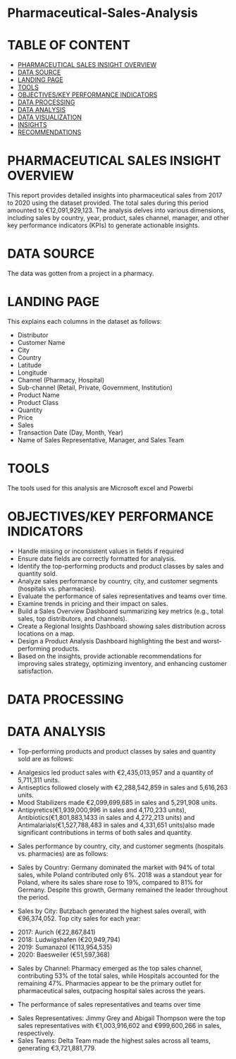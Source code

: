 # Pharmaceutical-Sales-Analysis
# TABLE OF CONTENT
- [PHARMACEUTICAL SALES INSIGHT OVERVIEW](#pharmaceutical-sales-insight-overview)
- [DATA SOURCE](#data-source)
- [LANDING PAGE](#landing-page)
- [TOOLS](#tools)
- [OBJECTIVES/KEY PERFORMANCE INDICATORS](#objectives-/-key-performance-indicators)
- [DATA PROCESSING](#data-processing)
- [DATA ANALYSIS](#data-analysis)
- [DATA VISUALIZATION](#data-visualization)
- [INSIGHTS](#insights)
- [RECOMMENDATIONS](#recommendations)

# PHARMACEUTICAL SALES INSIGHT OVERVIEW
This report provides detailed insights into pharmaceutical sales from 2017 to 2020 using the dataset provided. The total sales during this period amounted to €12,091,929,123. The analysis delves into various dimensions, including sales by country, year, product, sales channel, manager, and other key performance indicators (KPIs) to generate actionable insights.

# DATA SOURCE 
The data was gotten from a project in a pharmacy.

# LANDING PAGE
This explains each columns in the dataset as follows:
* Distributor 
* Customer Name
* City
* Country
* Latitude
* Longitude 
* Channel (Pharmacy, Hospital)
* Sub-channel (Retail, Private, Government, Institution) 
* Product Name
* Product Class 
* Quantity
* Price
* Sales 
* Transaction Date (Day, Month, Year) 
* Name of Sales Representative, Manager, and Sales Team

# TOOLS
The tools used for this analysis are Microsoft excel and Powerbi

# OBJECTIVES/KEY PERFORMANCE INDICATORS
* Handle missing or inconsistent values in fields if required 
* Ensure date fields are correctly formatted for analysis.
* Identify the top-performing products and product classes by sales and quantity sold.
* Analyze sales performance by country, city, and customer segments (hospitals vs. pharmacies). 
* Evaluate the performance of sales representatives and teams over time. 
* Examine trends in pricing and their impact on sales.
* Build a Sales Overview Dashboard summarizing key metrics (e.g., total sales, top distributors, and channels). 
* Create a Regional Insights Dashboard showing sales distribution across locations on a map. 
* Design a Product Analysis Dashboard highlighting the best and worst-performing products. 
* Based on the insights, provide actionable recommendations for improving sales strategy, optimizing inventory, and enhancing customer satisfaction.

# DATA PROCESSING

# DATA ANALYSIS
* Top-performing products and product classes by sales and quantity sold are as follows:
 - Analgesics led product sales with €2,435,013,957 and a quantity of 5,711,311 units.
 - Antiseptics followed closely with €2,288,542,859 in sales and 5,616,263 units.
 - Mood Stabilizers made €2,099,699,685 in sales and 5,291,908 units.
 - Antipyretics(€1,939,000,996 in sales and 4,170,233 units), Antibiotics(€1,801,883,1433 in sales and 4,272,213 units) and Antimalarials(€1,527,788,483 in sales and 4,331,651 units)also made significant contributions in terms of both sales and quantity.

* Sales performance by country, city, and customer segments (hospitals vs. pharmacies) are as follows:
* Sales by Country:
Germany dominated the market with 94% of total sales, while Poland contributed only 6%. 2018 was a standout year for Poland, where its sales share rose to 19%, compared to 81% for Germany. Despite this growth, Germany remained the leader throughout the period.

* Sales by City: Butzbach generated the highest sales overall, with €96,374,052. Top city sales for each year:
 - 2017: Aurich (€22,867,841)
 - 2018: Ludwigshafen (€20,949,794)
 - 2019: Sumanazol (€113,954,535)
 - 2020: Baesweiler (€51,597,368)

 * Sales by Channel:
Pharmacy emerged as the top sales channel, contributing 53% of the total sales, while Hospitals accounted for the remaining 47%. Pharmacies appear to be the primary outlet for pharmaceutical sales, outpacing hospital sales across the years.

* The performance of sales representatives and teams over time
 - Sales Representatives: Jimmy Grey and Abigail Thompson were the top sales representatives with €1,003,916,602 and €999,600,266 in sales, respectively.
 - Sales Teams: Delta Team made the highest sales across all teams, generating €3,721,881,779.

